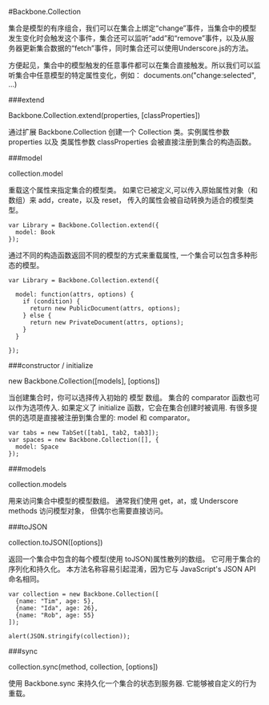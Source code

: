 #Backbone.Collection

集合是模型的有序组合，我们可以在集合上绑定“change”事件，当集合中的模型发生变化时会触发这个事件，集合还可以监听“add”和“remove”事件，以及从服务器更新集合数据的“fetch”事件，同时集合还可以使用Underscore.js的方法。

方便起见，集合中的模型触发的任意事件都可以在集合直接触发。所以我们可以监听集合中任意模型的特定属性变化，例如： documents.on("change:selected", ...)


###extend 

Backbone.Collection.extend(properties, [classProperties]) 

通过扩展 Backbone.Collection 创建一个 Collection 类。实例属性参数 properties 以及 类属性参数 classProperties 会被直接注册到集合的构造函数。

###model

collection.model 

重载这个属性来指定集合的模型类。 如果它已被定义,可以传入原始属性对象（和数组）来 add，create，以及 reset， 传入的属性会被自动转换为适合的模型类型。

```
var Library = Backbone.Collection.extend({
  model: Book
});
```

通过不同的构造函数返回不同的模型的方式来重载属性, 一个集合可以包含多种形态的模型。

```
var Library = Backbone.Collection.extend({

  model: function(attrs, options) {
    if (condition) {
      return new PublicDocument(attrs, options);
    } else {
      return new PrivateDocument(attrs, options);
    }
  }

});
```

###constructor / initialize

new Backbone.Collection([models], [options]) 

当创建集合时，你可以选择传入初始的 模型 数组。 集合的 comparator 函数也可以作为选项传入. 如果定义了 initialize 函数，它会在集合创建时被调用. 有很多提供的选项是直接被注册到集合里的: model 和 comparator。

```
var tabs = new TabSet([tab1, tab2, tab3]);
var spaces = new Backbone.Collection([], {
  model: Space
});
```

###models

collection.models 

用来访问集合中模型的模型数组。 通常我们使用 get，at，或 Underscore methods 访问模型对象， 但偶尔也需要直接访问。

###toJSON

collection.toJSON([options])

返回一个集合中包含的每个模型(使用 toJSON)属性散列的数组。 它可用于集合的序列化和持久化。 本方法名称容易引起混淆，因为它与 JavaScript's JSON API 命名相同。

```
var collection = new Backbone.Collection([
  {name: "Tim", age: 5},
  {name: "Ida", age: 26},
  {name: "Rob", age: 55}
]);

alert(JSON.stringify(collection));
```

###sync

collection.sync(method, collection, [options]) 

使用 Backbone.sync 来持久化一个集合的状态到服务器. 它能够被自定义的行为重载。